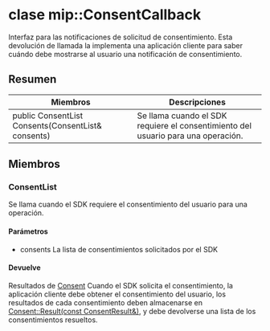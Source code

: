 # <a name="class-mipconsentcallback"></a>clase mip::ConsentCallback 
Interfaz para las notificaciones de solicitud de consentimiento.
Esta devolución de llamada la implementa una aplicación cliente para saber cuándo debe mostrarse al usuario una notificación de consentimiento.
  
## <a name="summary"></a>Resumen
 Miembros                        | Descripciones                                
--------------------------------|---------------------------------------------
public ConsentList Consents(ConsentList& consents)  |  Se llama cuando el SDK requiere el consentimiento del usuario para una operación.
  
## <a name="members"></a>Miembros
  
### <a name="consentlist"></a>ConsentList
Se llama cuando el SDK requiere el consentimiento del usuario para una operación.
  
#### <a name="parameters"></a>Parámetros
* consents La lista de consentimientos solicitados por el SDK
  
#### <a name="returns"></a>Devuelve
Resultados de [Consent](#classmip_1_1_consent) Cuando el SDK solicita el consentimiento, la aplicación cliente debe obtener el consentimiento del usuario, los resultados de cada consentimiento deben almacenarse en [Consent::Result(const ConsentResult&)](#classmip_1_1_consent_1ad6c17d9af548a40b2fe854fe0d9bca64), y debe devolverse una lista de los consentimientos resueltos.
